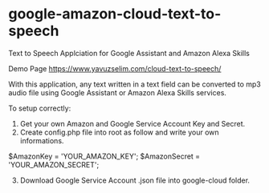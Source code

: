 # google-amazon-cloud-text-to-speech
 Text to Speech Applciation for Google Assistant and Amazon Alexa Skills

Demo Page
https://www.yavuzselim.com/cloud-text-to-speech/

With this application, any text written in a text field can be converted to mp3 audio file using Google Assistant or Amazon Alexa Skills services.

To setup correctly:
1) Get your own Amazon and Google Service Account Key and Secret.
2) Create config.php file into root as follow and write your own informations.

$AmazonKey = 'YOUR_AMAZON_KEY';
$AmazonSecret = 'YOUR_AMAZON_SECRET';

3) Download Google Service Account .json file into google-cloud folder.
